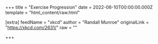 
+++
title = "Exercise Progression"
date = 2022-06-10T00:00:00.000Z
template = "html_content/raw.html"

[extra]
feedName = "xkcd"
author = "Randall Munroe"
originalLink = "https://xkcd.com/2631/"
raw = ""

+++

